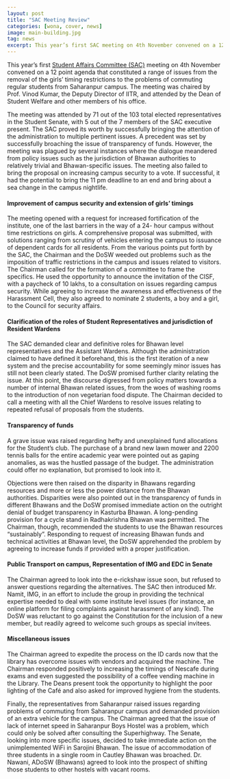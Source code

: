 ```yaml
---
layout: post
title: "SAC Meeting Review"
categories: [wona, cover, news]
image: main-building.jpg
tag: news
excerpt: This year’s first SAC meeting on 4th November convened on a 12 point agenda that constituted a range of issues from the removal of the girls’ timing restrictions to the problems of commuting regular students from Saharanpur campus.
---
```


This year’s first [Student Affairs Committee (SAC)](https://www.facebook.com/groups/VikasVaadiSAC/) meeting on 4th November convened on a 12 point agenda that constituted a range of issues from the removal of the girls’ timing restrictions to the problems of commuting regular students from Saharanpur campus. The meeting was chaired by Prof. Vinod Kumar, the Deputy Director of IITR, and attended by the Dean of Student Welfare and other members of his office.

The meeting was attended by 71 out of the 103 total elected representatives in the Student Senate, with 5 out of the 7 members of the SAC executive present.
The SAC proved its worth by successfully bringing the attention of the administration to multiple pertinent issues. A precedent was set by successfully broaching the issue of transparency of funds. However, the meeting was plagued by several instances where the dialogue meandered from policy issues such as the jurisdiction of Bhawan authorities to relatively trivial and Bhawan-specific issues. The meeting also failed to bring the proposal on increasing campus security to a
vote. If successful, it had the potential to bring the 11 pm deadline to an end and bring about a sea change in the campus nightlife. 

#### Improvement of campus security and extension of girls’ timings

The meeting opened with a request for increased fortification of the institute, one of the last barriers in the way of a 24- hour campus without time restrictions on girls. A comprehensive proposal was submitted, with solutions ranging from scrutiny of vehicles entering the campus to issuance of dependent cards for all residents. From the various points put forth by the SAC, the Chairman and the DoSW weeded out problems such as the imposition of traffic restrictions in the
campus and issues related to visitors. The Chairman called for the formation of a committee to frame the specifics. He used the opportunity to announce the invitation of the CISF, with a paycheck of 10 lakhs, to a consultation on issues regarding campus security. While agreeing to increase the awareness and effectiveness of the Harassment Cell, they also agreed to nominate 2 students, a boy and a girl, to the Council for security affairs.

#### Clarification of the roles of Student Representatives and jurisdiction of Resident Wardens

The SAC demanded clear and definitive roles for Bhawan level representatives and the Assistant Wardens. Although the administration claimed to have defined it beforehand, this is the first iteration of a new system and the precise accountability for some seemingly minor issues has still not been clearly stated. The DoSW promised further clarity relating the issue. At this point, the discourse digressed from policy matters towards a number of internal Bhawan related issues, from the woes
of washing rooms to the introduction of non vegetarian food dispute. The Chairman decided to call a meeting with all the Chief Wardens to resolve issues relating to repeated refusal of proposals from the students.

#### Transparency of funds

A grave issue was raised regarding hefty and unexplained fund allocations for the Student’s club. The purchase of a brand new lawn mower and 2200 tennis balls for the entire academic year were pointed out as gaping anomalies, as was the hustled passage of the budget. The administration could offer no explanation, but promised to look into it.

Objections were then raised on the disparity in Bhawans regarding resources and more or less the power distance from the Bhawan authorities. Disparities were also pointed out in the transparency of funds in different Bhawans and the DoSW promised immediate action on the outright denial of budget transparency in Kasturba Bhawan. A long-pending provision for a cycle stand in Radhakrishna Bhawan was permitted. The Chairman, though, recommended the students to use the Bhawan resources
“sustainably”. Responding to request of increasing Bhawan funds and technical activities at Bhawan level, the DoSW apprehended the problem by agreeing to increase funds if provided with a proper justification.

#### Public Transport on campus, Representation of IMG and EDC in Senate

The Chairman agreed to look into the e-rickshaw issue soon, but refused to answer questions regarding the alternatives. The SAC then introduced Mr. Namit, IMG, in an effort to include the group in providing the technical expertise needed to deal with some institute level issues (for instance, an online platform for filing complaints against harassment of any kind). The DoSW was reluctant to go against the Constitution for the inclusion of a new member, but readily agreed
to welcome such groups as special invitees.


#### Miscellaneous issues

The Chairman agreed to expedite the process on the ID cards now that the library has overcome issues with vendors and acquired the machine. The Chairman responded positively to increasing the timings of Nescafe during exams and even suggested the possibility of a coffee vending machine in the Library. The Deans present took the opportunity to highlight the poor lighting of the Café and also asked for improved hygiene from the students.

Finally, the representatives from Saharanpur raised issues regarding problems of commuting from Saharanpur campus and demanded provision of an extra vehicle for the campus. The Chairman agreed that the issue of lack of internet speed in Saharanpur Boys Hostel was a problem, which could only be solved after consulting the Superhighway. The Senate, looking into more specific issues, decided to take immediate action on the unimplemented WiFi in Sarojini Bhawan. The issue of accommodation
of three students in a single room in Cautley Bhawan was broached. Dr. Nawani, ADoSW (Bhawans) agreed to look into the prospect of shifting those students to other hostels with vacant rooms.
